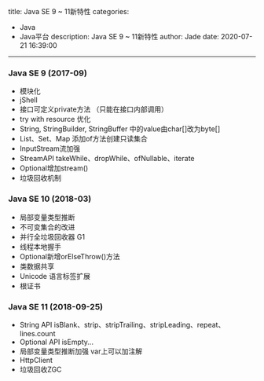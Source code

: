 title: Java SE 9 ~ 11新特性
categories:
  - Java
  - Java平台
description: Java SE 9 ~ 11新特性
author: Jade
date: 2020-07-21 16:39:00
---

### Java SE 9 (2017-09)
- 模块化
- jShell
- 接口可定义private方法 （只能在接口内部调用）
- try with resource 优化
- String, StringBuilder, StringBuffer 中的value由char[]改为byte[]
- List、Set、Map 添加of方法创建只读集合
- InputStream流加强
- StreamAPI takeWhile、dropWhile、ofNullable、iterate
- Optional增加stream()
- 垃圾回收机制

### Java SE 10 (2018-03)
- 局部变量类型推断
- 不可变集合的改进
- 并行全垃圾回收器 G1
- 线程本地握手
- Optional新增orElseThrow()方法
- 类数据共享
- Unicode 语言标签扩展
- 根证书

### Java SE 11 (2018-09-25)
- String API isBlank、strip、stripTrailing、stripLeading、repeat、lines.count
- Optional API isEmpty...
- 局部变量类型推断加强 var上可以加注解
- HttpClient
- 垃圾回收ZGC
